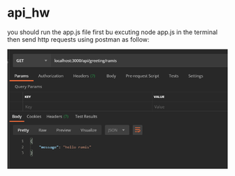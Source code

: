 # api_hw
you should run the app.js file first bu excuting node app.js in the terminal 
then send http requests using postman as follow:

![Alt text](image.png)
